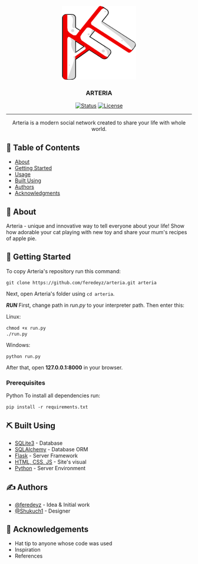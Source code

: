 <p align="center">
  <a href="" rel="noopener">
 <img width=200px height=200px src="app/static/styles/images/arteria-logo.png" alt="Project logo"></a>
</p>

<h3 align="center">ARTERIA</h3>

<div align="center">

[![Status](https://img.shields.io/badge/status-active-success.svg)]()
[![License](https://img.shields.io/badge/license-MIT-blue.svg)](/LICENSE)

</div>

---

<p align="center"> Arteria is a modern social network created to share your life with whole world.
    <br> 
</p>

## 📝 Table of Contents

- [About](#about)
- [Getting Started](#getting_started)
- [Usage](#usage)
- [Built Using](#built_using)
- [Authors](#authors)
- [Acknowledgments](#acknowledgement)

## 🧐 About <a name = "about"></a>

Arteria - unique and innovative way to tell everyone about your life! Show how adorable your cat playing with new toy and share your mum's recipes of apple pie.

## 🏁 Getting Started <a name = "getting_started"></a>

To copy Arteria's repository run this command:
```
git clone https://github.com/feredeyz/arteria.git arteria
```
Next, open Arteria's folder using `cd arteria`.

***RUN***
First, change path in *run.py* to your interpreter path. Then enter this:

Linux:
```
chmod +x run.py
./run.py
```

Windows:
```
python run.py
```
After that, open **127.0.0.1:8000** in your browser.

### Prerequisites

Python
To install all dependencies run:
```
pip install -r requirements.txt
```

## ⛏️ Built Using <a name = "built_using"></a>

- [SQLite3](https://www.sqlite.org/) - Database
- [SQLAlchemy](https://www.sqlalchemy.org/) - Database ORM
- [Flask](https://flask.palletsprojects.com/en/stable/) - Server Framework
- [HTML, CSS, JS](https://en.wikipedia.org/wiki/HTML) - Site's visual
- [Python](https://www.python.org/) - Server Environment

## ✍️ Authors <a name = "authors"></a>

- [@feredeyz](https://github.com/feredeyz) - Idea & Initial work
- [@Shukuch1](https://github.com/Shukuch1) - Designer

## 🎉 Acknowledgements <a name = "acknowledgement"></a>

- Hat tip to anyone whose code was used
- Inspiration
- References

